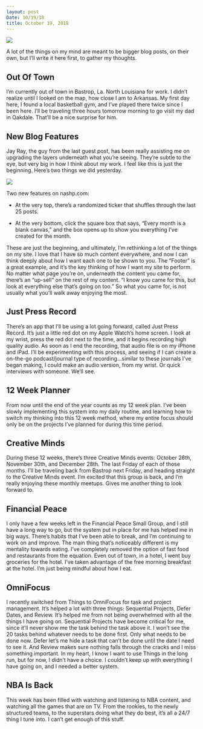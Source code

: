 ```yaml
---
layout: post
Date: 10/19/18
title: October 19, 2018
---
```


![][image-1]

A lot of the things on my mind are meant to be bigger blog posts, on their own, but I’ll write it here first, to gather my thoughts.

## Out Of Town

I’m currently out of town in Bastrop, La. North Louisiana for work. I didn’t realize until I looked on the map, how close I am to Arkansas. My first day here, I found a local basketball gym, and I’ve played there twice since I been here. I’ll be traveling three hours tomorrow morning to go visit my dad in Oakdale. That’ll be a nice surprise for him.

## New Blog Features

Jay Ray, the guy from the last guest post, has been really assisting me on upgrading the layers underneath what you’re seeing. They’re subtle to the eye, but very big in how I think about my work. I feel like this is just the beginning. Here’s two things we did yesterday.

![][image-2]

Two new features on nashp.com:

- At the very top, there’s a randomized ticker that shuffles through the last 25 posts.

- At the very bottom, click the square box that says, “Every month is a blank canvas,” and the box opens up to show you everything I’ve created for the month.

These are just the beginning, and ultimately, I’m rethinking a lot of the things on my site. I love that I have so much content everywhere, and now I can think deeply about how I want each one to be shown to you. The “Footer” is a great example, and it’s the key thinking of how I want my site to perform. No matter what page you’re on, underneath the content you came for, there’s an “up-sell” on the rest of my content. “I know you came for this, but look at everything else that’s going on too.” So what you came for, is not usually what you’ll walk away enjoying the most.

## Just Press Record

There’s an app that I’ll be using a lot going forward, called Just Press Record. It’s just a little red dot on my Apple Watch’s home screen. I look at my wrist, press the red dot next to the time, and it begins recording high quality audio. As soon as I end the recording, that audio file is on my iPhone and iPad. I’ll be experimenting with this process, and seeing if I can create a on-the-go podcast/journal type of recording...similar to these journals I’ve began making, I could make an audio version, from my wrist. Or quick interviews with someone. We’ll see.

## 12 Week Planner

From now until the end of the year counts as my 12 week plan. I’ve been slowly implementing this system into my daily routine, and learning how to switch my thinking into this 12 week method, where my entire focus should only be on the projects I’ve planned for during this time period.

## Creative Minds

During these 12 weeks, there’s three Creative Minds events: October 26th, November 30th, and December 28th. The last Friday of each of those months. I’ll be traveling back from Bastrop next Friday, and heading straight to the Creative Minds event. I’m excited that this group is back, and I’m really enjoying these monthly meetups. Gives me another thing to look forward to.

## Financial Peace

I only have a few weeks left in the Financial Peace Small Group, and I still have a long way to go, but the system put in place for me has helped me in big ways. There’s habits that I’ve been able to break, and I’m continuing to work on and improve. The main thing that’s noticeably different is my mentality towards eating. I’ve completely removed the option of fast food and restaurants from the equation. Even out of town, in a hotel, I went buy groceries for the hotel. I’ve taken advantage of the free morning breakfast at the hotel. I’m just being mindful about how I eat.

## OmniFocus

I recently switched from Things to OmniFocus for task and project management. It’s helped a lot with three things: Sequential Projects, Defer Dates, and Review. It’s helped me from not being overwhelmed with all the things I have going on. Sequential Projects have become critical for me, since it’ll never show me the task behind the task above it. I won’t see the 20 tasks behind whatever needs to be done first. Only what needs to be done now. Defer let’s me hide a task that can’t be done until the date I need to see it. And Review makes sure nothing falls through the cracks and I miss something important. In my heart, I know I want to use Things in the long run, but for now, I didn’t have a choice. I couldn’t keep up with everything I have going on, and I needed a better system.

## NBA Is Back

This week has been filled with watching and listening to NBA content, and watching all the games that are on TV. From the rookies, to the newly structured teams, to the superstars doing what they do best, it’s all a 24/7 thing I tune into. I can’t get enough of this stuff.

[image-1]:	https://i.imgur.com/Yo21x8F.jpg
[image-2]:	https://i.imgur.com/C5lzPax.jpg